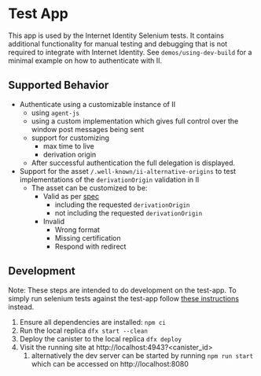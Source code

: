# Test App

This app is used by the Internet Identity Selenium tests. It contains additional functionality for manual testing and debugging that is not required to integrate with Internet Identity. See `demos/using-dev-build` for a minimal example on how to authenticate with II.

## Supported Behavior
* Authenticate using a customizable instance of II 
  * using `agent-js`
  * using a custom implementation which gives full control over the window post messages being sent
  * support for customizing
    * max time to live
    * derivation origin
  * After successful authentication the full delegation is displayed.
* Support for the asset `/.well-known/ii-alternative-origins` to test implementations of the `derivationOrigin` validation in II
  * The asset can be customized to be:
    * Valid as per [spec](../../docs/internet-identity-spec.adoc)
      * including the requested `derivationOrigin`
      * not including the requested `derivationOrigin`
    * Invalid
      * Wrong format
      * Missing certification
      * Respond with redirect

## Development
Note: These steps are intended to do development on the test-app. To simply run selenium tests against the test-app follow [these instructions](../../docker-test-env/README.md) instead. 
1. Ensure all dependencies are installed: `npm ci`
2. Run the local replica `dfx start --clean`
3. Deploy the canister to the local replica `dfx deploy`
4. Visit the running site at http://localhost:4943?<canister_id>
   1. alternatively the dev server can be started by running `npm run start` which can be accessed on http://localhost:8080


